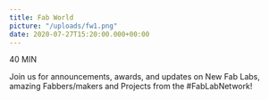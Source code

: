 ```yaml
---
title: Fab World
picture: "/uploads/fw1.png"
date: 2020-07-27T15:20:00.000+00:00
---
```


40 MIN

Join us for announcements, awards, and updates on New Fab Labs, amazing Fabbers/makers and Projects from the #FabLabNetwork!

